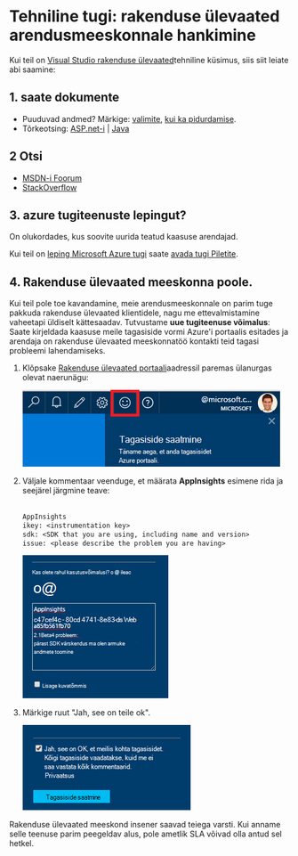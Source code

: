 <properties 
    pageTitle="Kuidas saada tehnilise toe rakenduse ülevaated arendusmeeskonnale | Microsoft Azure'i" 
    description="Kui teil on puhul, mis nõuab teisiti tugi: rakenduse ülevaated arendusmeeskonnale, on see, kuidas saate esitada toe üksikasju." 
    services="application-insights" 
    documentationCenter=""
    authors="alexbulankou" 
    manager="douge"/>
 
<tags 
    ms.service="application-insights" 
    ms.workload="tbd" 
    ms.tgt_pltfrm="ibiza" 
    ms.devlang="na" 
    ms.topic="article" 
    ms.date="06/01/2016" 
    ms.author="albulank"/>
    
# <a name="how-to-get-technical-support-from-application-insights-development-team"></a>Tehniline tugi: rakenduse ülevaated arendusmeeskonnale hankimine
    
Kui teil on [Visual Studio rakenduse ülevaated](app-insights-overview.md)tehniline küsimus, siis siit leiate abi saamine:

## <a name="1-check-the-documents"></a>1. saate dokumente

* Puuduvad andmed? Märkige: [valimite](app-insights-sampling.md), [kui ka pidurdamise](app-insights-pricing.md).
* Tõrkeotsing: [ASP.net-i](app-insights-troubleshoot-faq.md) | [Java](app-insights-java-troubleshoot.md)

## <a name="2-search-the-forums"></a>2 Otsi

* [MSDN-i Foorum](https://social.msdn.microsoft.com/Forums/vstudio/home?forum=ApplicationInsights)
* [StackOverflow](http://stackoverflow.com/questions/tagged/ms-application-insights)

## <a name="3-azure-support-plan"></a>3. azure tugiteenuste lepingut?

On olukordades, kus soovite uurida teatud kaasuse arendajad. 

Kui teil on [leping Microsoft Azure tugi](https://azure.microsoft.com/support/plans/) saate [avada tugi Piletite](https://portal.azure.com/?#blade/Microsoft_Azure_Support/HelpAndSupportBlade).

## <a name="4-contact-the-application-insights-team"></a>4. Rakenduse ülevaated meeskonna poole.

Kui teil pole toe kavandamine, meie arendusmeeskonnale on parim tuge pakkuda rakenduse ülevaated klientidele, nagu me ettevalmistamine vaheetapi üldiselt kättesaadav. Tutvustame **uue tugiteenuse võimalus**: Saate kirjeldada kaasuse meile tagasiside vormi Azure'i portaalis esitades ja arendaja on rakenduse ülevaated meeskonnatöö kontakti teid tagasi probleemi lahendamiseks.


1. Klõpsake [Rakenduse ülevaated portaali](https://portal.azure.com)aadressil paremas ülanurgas olevat naerunägu:  

    ![Nupp tagasiside](./media/app-insights-get-dev-support/01.png)   

2. Väljale kommentaar veenduge, et määrata **AppInsights** esimene rida ja seejärel järgmine teave:   

    ```

    AppInsights   
    ikey: <instrumentation key>   
    sdk: <SDK that you are using, including name and version>  
    issue: <please describe the problem you are having>

    ```   

    ![Tagasiside dialoogiboks](./media/app-insights-get-dev-support/02.png)   

3. Märkige ruut "Jah, see on teile ok". 

    ![Jaotises edastamine](./media/app-insights-get-dev-support/03.png)  

Rakenduse ülevaated meeskond insener saavad teiega varsti. Kui anname selle teenuse parim peegeldav alus, pole ametlik SLA võivad olla antud sel hetkel.


